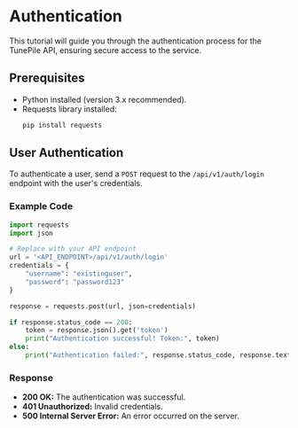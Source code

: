 
# Authentication

This tutorial will guide you through the authentication process for the TunePile API, ensuring secure access to the service.

## Prerequisites

- Python installed (version 3.x recommended).
- Requests library installed:
  ```bash
  pip install requests
  ```

## User Authentication

To authenticate a user, send a `POST` request to the `/api/v1/auth/login` endpoint with the user's credentials.

### Example Code

```python
import requests
import json

# Replace with your API endpoint
url = '<API_ENDPOINT>/api/v1/auth/login'
credentials = {
    "username": "existinguser",
    "password": "password123"
}

response = requests.post(url, json=credentials)

if response.status_code == 200:
    token = response.json().get('token')
    print("Authentication successful! Token:", token)
else:
    print("Authentication failed:", response.status_code, response.text)
```

### Response

- **200 OK:** The authentication was successful.
- **401 Unauthorized:** Invalid credentials.
- **500 Internal Server Error:** An error occurred on the server.
